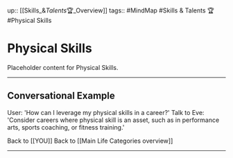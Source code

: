 up:: [[Skills_&_Talents_🏆_Overview]]
tags:: #MindMap #Skills & Talents 🏆 #Physical Skills

# Physical Skills

Placeholder content for Physical Skills.

---
## Conversational Example
User: 'How can I leverage my physical skills in a career?'
Talk to Eve: 'Consider careers where physical skill is an asset, such as in performance arts, sports coaching, or fitness training.'

Back to [[YOU]]
Back to [[Main Life Categories overview]]

---


